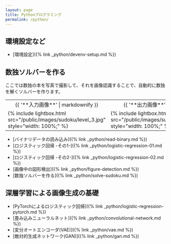 ```yaml
---
layout: page
title: Pythonプログラミング
permalink: /python/
---
```


## 環境設定など

* [環境設定]({% link _python/devenv-setup.md %})

## 数独ソルバーを作る

ここでは数独の本を写真で撮影して、それを画像認識することで、自動的に数独を解くソルバーを作ります。

<table class="images">
<tr>
  <td style="text-align: center; width: 50%;">{{ '**入力画像**' | markdownify }}</td>
  <td style="text-align: center; width: 50%;">{{ '**出力画像**' | markdownify }}</td>
</tr>
<tr>
  <td>{% include lightbox.html src="/public/images/sudoku/level_3.jpg" style="width: 100%;" %}</td>
  <td>{% include lightbox.html src="/public/images/sudoku/level_3_ans.jpg" style="width: 100%;" %}</td>
</tr>
</table>

* [バイナリデータの読み込み]({% link _python/read-binary.md %})
* [ロジスティック回帰 -その1-]({% link _python/logistic-regression-01.md %})
* [ロジスティック回帰 -その2-]({% link _python/logistic-regression-02.md %})
* [画像中の図形検出]({% link _python/figure-detection.md %})
* [数独ソルバーを作る]({% link _python/solve-sudoku.md %})

## 深層学習による画像生成の基礎

* [PyTorchによるロジスティック回帰]({% link _python/logistic-regression-pytorch.md %})
* [畳み込みニューラルネット]({% link _python/convolutional-network.md %})
* [変分オートエンコーダ(VAE)]({% link _python/vae.md %})
* [敵対的生成ネットワーク(GAN)]({% link _python/gan.md %})